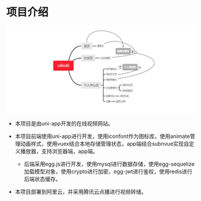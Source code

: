 # 项目介绍

![image-20200810081349935](../../.vuepress/public/assets/img/image-20200810081349935.png)

- 本项目是由uni-app开发的在线视频网站。

- 本项目前端使用uni-app进行开发，使用iconfont作为图标库，使用animate管理动画样式，使用vuex结合本地存储管理状态，app端结合subnvue实现自定义播放器，支持浏览器端，app端。
  - 后端采用egg.js进行开发，使用mysql进行数据存储，使用egg-sequelize加载模型对象，使用crypto进行加密，egg-jwt进行鉴权，使用redis进行后端状态缓存。
- 本项目部署到阿里云，并采用腾讯云点播进行视频转储。